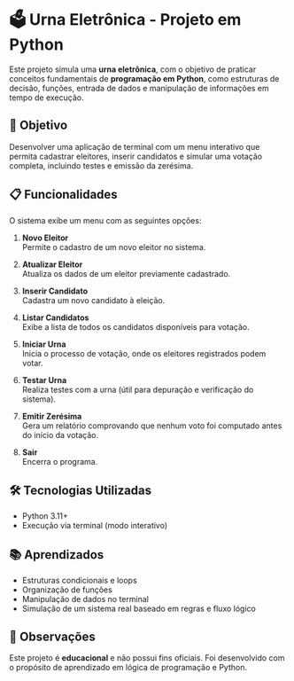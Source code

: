 # 🗳️ Urna Eletrônica - Projeto em Python

Este projeto simula uma **urna eletrônica**, com o objetivo de praticar conceitos fundamentais de **programação em Python**, como estruturas de decisão, funções, entrada de dados e manipulação de informações em tempo de execução.

## 🎯 Objetivo

Desenvolver uma aplicação de terminal com um menu interativo que permita cadastrar eleitores, inserir candidatos e simular uma votação completa, incluindo testes e emissão da zerésima.

## 📋 Funcionalidades

O sistema exibe um menu com as seguintes opções:

1. **Novo Eleitor**  
   Permite o cadastro de um novo eleitor no sistema.

2. **Atualizar Eleitor**  
   Atualiza os dados de um eleitor previamente cadastrado.

3. **Inserir Candidato**  
   Cadastra um novo candidato à eleição.

4. **Listar Candidatos**  
   Exibe a lista de todos os candidatos disponíveis para votação.

5. **Iniciar Urna**  
   Inicia o processo de votação, onde os eleitores registrados podem votar.

6. **Testar Urna**  
   Realiza testes com a urna (útil para depuração e verificação do sistema).

7. **Emitir Zerésima**  
   Gera um relatório comprovando que nenhum voto foi computado antes do início da votação.

8. **Sair**  
   Encerra o programa.

## 🛠️ Tecnologias Utilizadas

- Python 3.11+  
- Execução via terminal (modo interativo)

## 📚 Aprendizados

- Estruturas condicionais e loops  
- Organização de funções  
- Manipulação de dados no terminal  
- Simulação de um sistema real baseado em regras e fluxo lógico

## 📌 Observações

Este projeto é **educacional** e não possui fins oficiais. Foi desenvolvido com o propósito de aprendizado em lógica de programação e Python.
